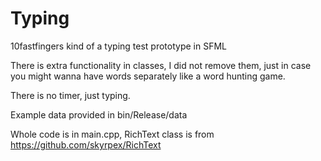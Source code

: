 # Typing
10fastfingers kind of a typing test prototype in SFML

There is extra functionality in classes, I did not remove them, just in case you might wanna have words separately like a word hunting game.

There is no timer, just typing.

Example data provided in bin/Release/data

Whole code is in main.cpp, RichText class is from https://github.com/skyrpex/RichText
